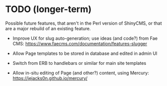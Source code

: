 # TODO (longer-term)

Possible future features, that aren't in the Perl version of ShinyCMS,
or that are a major rebuild of an existing feature.

* Improve UX for slug auto-generation; use ideas (and code?) from Fae CMS:
  https://www.faecms.com/documentation/features-slugger

* Allow Page templates to be stored in database and edited in admin UI

* Switch from ERB to handlebars or similar for main site templates

* Allow in-situ editing of Page (and other?) content, using Mercury:
  https://jejacks0n.github.io/mercury/

